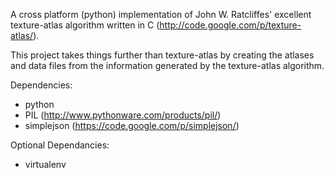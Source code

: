 A cross platform (python) implementation of John W. Ratcliffes' excellent texture-atlas algorithm written in C (http://code.google.com/p/texture-atlas/).

This project takes things further than texture-atlas by creating the atlases and data files from the information generated by the texture-atlas algorithm. 

Dependencies:
- python
- PIL (http://www.pythonware.com/products/pil/)
- simplejson (https://code.google.com/p/simplejson/)

Optional Dependancies:
- virtualenv

